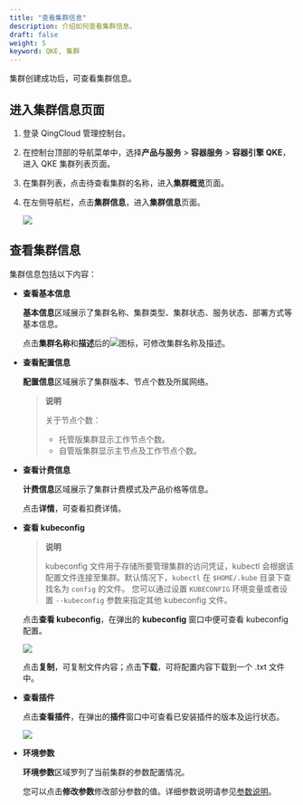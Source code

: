 ```yaml
---
title: "查看集群信息"
description: 介绍如何查看集群信息。
draft: false
weight: 5
keyword: QKE, 集群
---
```


集群创建成功后，可查看集群信息。

## 进入集群信息页面

1. 登录 QingCloud 管理控制台。

2. 在控制台顶部的导航菜单中，选择**产品与服务** > **容器服务** > **容器引擎 QKE**，进入 QKE 集群列表页面。

3. 在集群列表，点击待查看集群的名称，进入**集群概览**页面。

4. 在左侧导航栏，点击**集群信息**，进入**集群信息**页面。

   <img src="../../../_images/cluster_detail_info.png" />

## 查看集群信息

集群信息包括以下内容：

- **查看基本信息**

  **基本信息**区域展示了集群名称、集群类型、集群状态、服务状态、部署方式等基本信息。

  点击**集群名称**和**描述**后的<img src="../../../_images/edit_icon.png"/>图标，可修改集群名称及描述。

- **查看配置信息**

  **配置信息**区域展示了集群版本、节点个数及所属网络。

  > **说明**
  >
  > 关于节点个数：
  >
  > - 托管版集群显示工作节点个数。
  > - 自管版集群显示主节点及工作节点个数。

- **查看计费信息**

  **计费信息**区域展示了集群计费模式及产品价格等信息。

  点击**详情**，可查看扣费详情。

- **查看 kubeconfig**

  > **说明**
  >
  > kubeconfig 文件用于存储所要管理集群的访问凭证，kubectl 会根据该配置文件连接至集群。默认情况下，`kubectl` 在 `$HOME/.kube` 目录下查找名为 `config` 的文件。 您可以通过设置 `KUBECONFIG` 环境变量或者设置 `--kubeconfig` 参数来指定其他 kubeconfig 文件。

  点击**查看 kubeconfig**，在弹出的 **kubeconfig** 窗口中便可查看 kubeconfig 配置。

  ![](../../../_images/kubeconfig_file.png)

  点击**复制**，可复制文件内容；点击**下载**，可将配置内容下载到一个 .txt 文件中。

- **查看插件**

  点击**查看插件**，在弹出的**插件**窗口中可查看已安装插件的版本及运行状态。

  ![](../../../_images/view_plugin.png)

- **环境参数**

  **环境参数**区域罗列了当前集群的参数配置情况。

  您可以点击**修改参数**修改部分参数的值。详细参数说明请参见[参数说明](../paras_cfg/#参数说明)。



